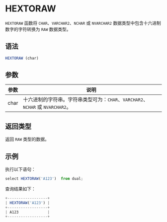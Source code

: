 HEXTORAW 
=============================



`HEXTORAW` 函数将 `CHAR`、`VARCHAR2`、`NCHAR` 或 `NVARCHAR2` 数据类型中包含十六进制数字的字符转换为 `RAW` 数据类型。

语法 
--------------

```javascript
HEXTORAW (char)
```



参数 
--------------



|  参数  |                            说明                             |
|------|-----------------------------------------------------------|
| char | 十六进制的字符串。字符串类型可为：`CHAR`、`VARCHAR2`、`NCHAR` 或 `NVARCHAR2`。 |



返回类型 
----------------

返回 `RAW` 类型的数据。

示例 
--------------

执行以下语句：

```javascript
select HEXTORAW('A123')  from dual;
```



查询结果如下：

```javascript
+------------------+
| HEXTORAW('A123') |
+------------------+
| A123             |
+------------------+
```


